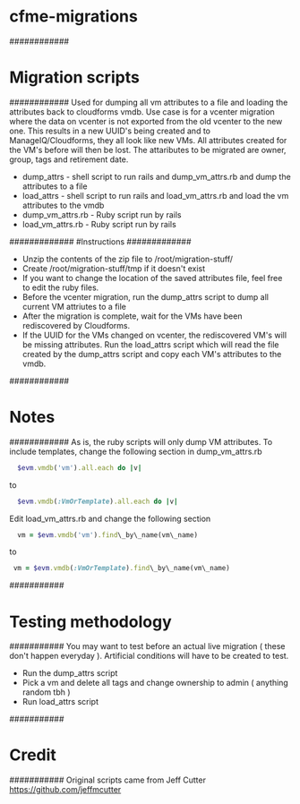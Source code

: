 # cfme-migrations
############
# Migration scripts
############
Used for dumping all vm attributes to a file and loading the attributes back to cloudforms vmdb.
Use case is for a vcenter migration where the data on vcenter is not exported from the old vcenter to the new one.
This results in a new UUID's being created and to ManageIQ/Cloudforms, they all look like new VMs. All attributes created for
the VM's before will then be lost. 
The attaributes to be migrated are owner, group, tags and retirement date.

- dump\_attrs - shell script to run rails and dump\_vm\_attrs.rb and dump the attributes to a file
- load\_attrs - shell script to run rails and load\_vm\_attrs.rb and load the vm attributes to the vmdb
- dump\_vm\_attrs.rb - Ruby script run by rails
- load\_vm\_attrs.rb - Ruby script run by rails

#############
#Instructions
#############
- Unzip the contents of the zip file to /root/migration-stuff/
- Create /root/migration-stuff/tmp if it doesn't exist
- If you want to change the location of the saved attributes file, feel free to edit the ruby files.
- Before the vcenter migration, run the dump\_attrs script to dump all current VM attriutes to a file
- After the migration is complete, wait for the VMs have been rediscovered by Cloudforms. 
- If the UUID for the VMs changed on vcenter, the rediscovered VM's will be missing attributes. Run the load\_attrs
  script which will read the file created by the dump\_attrs script and copy each VM's attributes to the vmdb.

############
# Notes
############
As is, the ruby scripts will only dump VM attributes. To include templates, change the following section in dump\_vm\_attrs.rb
```ruby
  $evm.vmdb('vm').all.each do |v|
```
to
```ruby
  $evm.vmdb(:VmOrTemplate).all.each do |v|
```
Edit load\_vm\_attrs.rb and change the following section
```ruby
  vm = $evm.vmdb('vm').find\_by\_name(vm\_name)
```
to
```ruby
 vm = $evm.vmdb(:VmOrTemplate).find\_by\_name(vm\_name)
```
###########
# Testing methodology
###########
You may want to test before an actual live migration ( these don't happen everyday ).
Artificial conditions will have to be created to test.
- Run the dump\_attrs script
- Pick a vm and delete all tags and change ownership to admin ( anything random tbh )
- Run load\_attrs script

###########
# Credit
###########
Original scripts came from Jeff Cutter https://github.com/jeffmcutter

